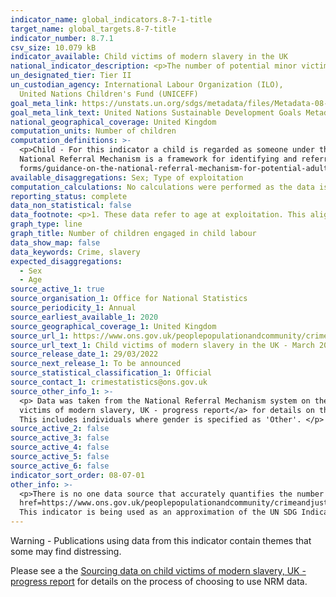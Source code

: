 ```yaml
---
indicator_name: global_indicators.8-7-1-title
target_name: global_targets.8-7-title
indicator_number: 8.7.1
csv_size: 10.079 kB
indicator_available: Child victims of modern slavery in the UK
national_indicator_description: <p>The number of potential minor victims of modern slavery who received a positive reasonable grounds decision within the National Referral Mechanism (NRM). This is a proxy for the global indicator as it only provides number, as opposed to proportion. 
un_designated_tier: Tier II
un_custodian_agency: International Labour Organization (ILO),
  United Nations Children's Fund (UNICEFF)
goal_meta_link: https://unstats.un.org/sdgs/metadata/files/Metadata-08-07-01.pdf
goal_meta_link_text: United Nations Sustainable Development Goals Metadata (PDF 297 KB)
national_geographical_coverage: United Kingdom
computation_units: Number of children
computation_definitions: >-
  <p>Child - For this indicator a child is regarded as someone under the age of 18 years, or thought to be under the age of 18 years, at the time of exploitation. </p><p> Modern Slavery -  an umbrella term for all forms of slavery, human trafficking and exploitation. </p><p> NRM - The
  National Referral Mechanism is a framework for identifying and referring potential victims of modern slavery and ensuring they receive the appropriate support. Please see the <a href=https://www.gov.uk/government/publications/human-trafficking-victims-referral-and-assessment-
  forms/guidance-on-the-national-referral-mechanism-for-potential-adult-victims-of-modern-slavery-england-and-wales>National referral mechanism guidance - adult (England and Wales)</a> </p>
available_disaggregations: Sex; Type of exploitation
computation_calculations: No calculations were performed as the data is readily available from the source.
reporting_status: complete
data_non_statistical: false
data_footnote: <p>1. These data refer to age at exploitation. This aligns with data published by the Home Office. </p><p> 2. Trends in the data may not reflect underlying changes in prevalence and may be related to changes in awareness and identification of potential child victims. </p>
graph_type: line
graph_title: Number of children engaged in child labour
data_show_map: false
data_keywords: Crime, slavery
expected_disaggregations:
  - Sex
  - Age
source_active_1: true
source_organisation_1: Office for National Statistics
source_periodicity_1: Annual
source_earliest_available_1: 2020
source_geographical_coverage_1: United Kingdom
source_url_1: https://www.ons.gov.uk/peoplepopulationandcommunity/crimeandjustice/datasets/childvictimsofmodernslaveryintheuk
source_url_text_1: Child victims of modern slavery in the UK - March 2022
source_release_date_1: 29/03/2022
source_next_release_1: To be announced
source_statistical_classification_1: Official
source_contact_1: crimestatistics@ons.gov.uk
source_other_info_1: >-
  <p> Data was taken from the National Referral Mechanism system on the 7th January 2022. Please see a the <a href="https://www.ons.gov.uk/peoplepopulationandcommunity/crimeandjustice/articles/sourcingdataonchildvictimsofmodernslaveryukprogressreport/2022-03-29">Sourcing data on child
  victims of modern slavery, UK - progress report</a> for details on the process of choosing to use NRM data. </p><p> Changes in the categorisation of exploitation types mean that the exploitation types presented here will not align with categories in publications before Q4 2019. </p><p>
  This includes individuals where gender is specified as 'Other'. </p>
source_active_2: false
source_active_3: false
source_active_4: false
source_active_5: false
source_active_6: false
indicator_sort_order: 08-07-01
other_info: >-
  <p>There is no one data source that accurately quantifies the number of child victims in the UK. The National Referral Mechanism (NRM) currently provides the best measure of potential victims, although is known to be an undercount.</p><p> Please see the <a
  href=https://www.ons.gov.uk/peoplepopulationandcommunity/crimeandjustice/articles/sourcingdataonchildvictimsofmodernslaveryukprogressreport/2022-03-29> Sourcing data on child victims of modern slavery, UK - progress report </a>for details on the process of choosing to use NRM data.</p>
  This indicator is being used as an approximation of the UN SDG Indicator. Where possible, we will work to identify or develop UK data to meet the global indicator specification. This indicator has been identified in collaboration with topic experts.
---
```

<p>Warning - Publications using data from this indicator contain themes that some may find distressing. </p><p> Please see a the <a href="https://www.ons.gov.uk/peoplepopulationandcommunity/crimeandjustice/articles/sourcingdataonchildvictimsofmodernslaveryukprogressreport/2022-03-29">Sourcing data on child victims of modern slavery, UK - progress report</a> for details on the process of choosing to use NRM data.</p>